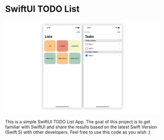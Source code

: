 # SwiftUI TODO List
<p align="center">
  <img src="https://github.com/aevdokimoff/swiftui-todo-list/blob/main/screenshot.png" alt="Convertch Screenshot"/>
</p>
This is a simple SwiftUI TODO List App. The goal of this project is to get familiar with SwiftUI and share the results based on the latest Swift Version (Swift 5) with other developers. Feel free to use this code as you wish :)
